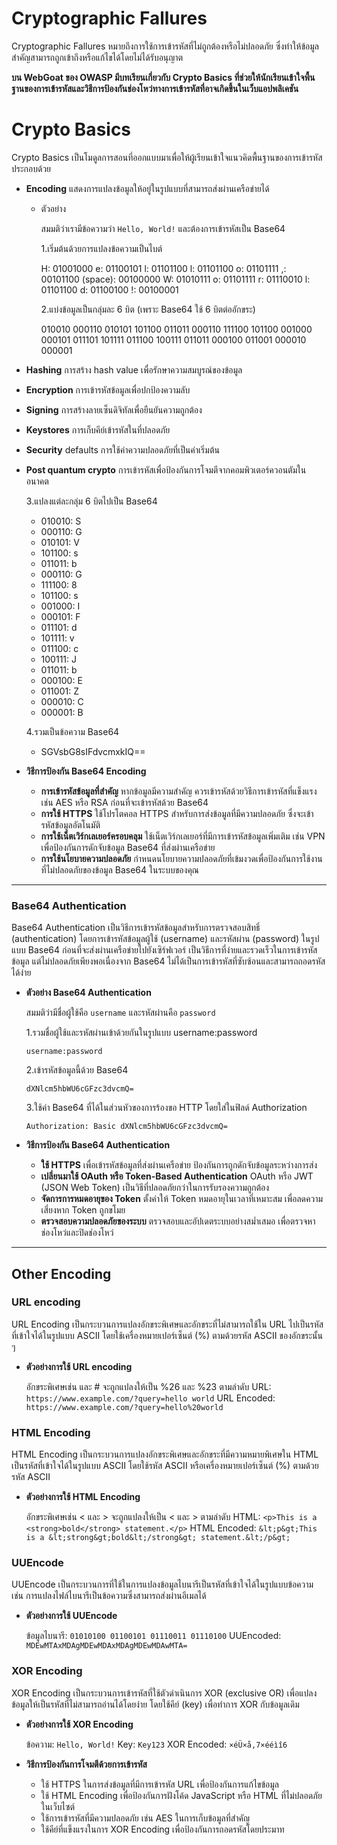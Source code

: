 # Cryptographic Fallures

Cryptographic Fallures หมายถึงการใช้การเข้ารหัสที่ไม่ถูกต้องหรือไม่ปลอดภัย ซึ่งทำให้ข้อมูลสำคัญสามารถถูกเข้าถึงหรือแก้ไขได้โดยไม่ได้รับอนุญาต

**บน WebGoat ของ OWASP มีบทเรียนเกี่ยวกับ Crypto Basics ที่ช่วยให้นักเรียนเข้าใจพื้นฐานของการเข้ารหัสและวิธีการป้องกันช่องโหว่ทางการเข้ารหัสที่อาจเกิดขึ้นในเว็บแอปพลิเคชัน**

# Crypto Basics

Crypto Basics เป็นโมดูลการสอนที่ออกแบบมาเพื่อให้ผู้เรียนเข้าใจแนวคิดพื้นฐานของการเข้ารหัส ประกอบด้วย

  - **Encoding** แสดงการแปลงข้อมูลให้อยู่ในรูปแบบที่สามารถส่งผ่านเครือข่ายได้
    
    - ตัวอย่าง
      
      สมมติว่าเรามีข้อความว่า `Hello, World!` และต้องการเข้ารหัสเป็น Base64

      1.เริ่มต้นด้วยการแปลงข้อความเป็นไบต์

      H: 01001000
      e: 01100101
      l: 01101100
      l: 01101100
      o: 01101111
      ,: 00101100
      (space): 00100000
      W: 01010111
      o: 01101111
      r: 01110010
      l: 01101100
      d: 01100100
      !: 00100001

      2.แบ่งข้อมูลเป็นกลุ่มละ 6 บิต (เพราะ Base64 ใช้ 6 บิตต่ออักขระ)
      
      010010 000110 010101 101100 011011 000110 111100 101100 001000 000101 011101 101111 011100 100111 011011 000100 011001 000010 000001




      
  - **Hashing** การสร้าง hash value เพื่อรักษาความสมบูรณ์ของข้อมูล
  - **Encryption** การเข้ารหัสข้อมูลเพื่อปกป้องความลับ
  - **Signing** การสร้างลายเซ็นดิจิทัลเพื่อยืนยันความถูกต้อง
  - **Keystores** การเก็บคีย์เข้ารหัสในที่ปลอดภัย
  - **Security** defaults การใช้ค่าความปลอดภัยที่เป็นค่าเริ่มต้น
  - **Post quantum crypto** การเข้ารหัสเพื่อป้องกันการโจมตีจากคอมพิวเตอร์ควอนตัมในอนาคต

  


    
  

    3.แปลงแต่ละกลุ่ม 6 บิตไปเป็น Base64
    - 010010: S
    - 000110: G
    - 010101: V
    - 101100: s
    - 011011: b
    - 000110: G
    - 111100: 8
    - 101100: s
    - 001000: I
    - 000101: F
    - 011101: d
    - 101111: v
    - 011100: c
    - 100111: J
    - 011011: b
    - 000100: E
    - 011001: Z
    - 000010: C
    - 000001: B

    4.รวมเป็นข้อความ Base64
      - SGVsbG8sIFdvcmxkIQ==

  - **วิธีการป้องกัน Base64 Encoding**
    
    - **การเข้ารหัสข้อมูลที่สำคัญ** หากข้อมูลมีความสำคัญ ควรเข้ารหัสด้วยวิธีการเข้ารหัสที่แข็งแรง เช่น AES หรือ RSA ก่อนที่จะเข้ารหัสด้วย Base64
    - **การใช้ HTTPS** ใช้โปรโตคอล HTTPS สำหรับการส่งข้อมูลที่มีความปลอดภัย ซึ่งจะเข้ารหัสข้อมูลอัตโนมัติ
    - **การใช้เน็ตเวิร์กเลเยอร์ครอบคลุม** ใช้เน็ตเวิร์กเลเยอร์ที่มีการเข้ารหัสข้อมูลเพิ่มเติม เช่น VPN เพื่อป้องกันการดักจับข้อมูล Base64 ที่ส่งผ่านเครือข่าย
    - **การใช้นโยบายความปลอดภัย** กำหนดนโยบายความปลอดภัยที่เข้มงวดเพื่อป้องกันการใช้งานที่ไม่ปลอดภัยของข้อมูล Base64 ในระบบของคุณ
___

### Base64 Authentication

Base64 Authentication เป็นวิธีการเข้ารหัสข้อมูลสำหรับการตรวจสอบสิทธิ์ (authentication) โดยการเข้ารหัสข้อมูลผู้ใช้ (username) และรหัสผ่าน (password) ในรูปแบบ Base64 ก่อนที่จะส่งผ่านเครือข่ายไปยังเซิร์ฟเวอร์ เป็นวิธีการที่ง่ายและรวดเร็วในการเข้ารหัสข้อมูล แต่ไม่ปลอดภัยเพียงพอเนื่องจาก Base64 ไม่ได้เป็นการเข้ารหัสที่ซับซ้อนและสามารถถอดรหัสได้ง่าย

  - **ตัวอย่าง Base64 Authentication**

    สมมติว่ามีชื่อผู้ใช้คือ `username` และรหัสผ่านคือ `password`
    
    1.รวมชื่อผู้ใช้และรหัสผ่านเข้าด้วยกันในรูปแบบ username:password
  
    ```
    username:password
    ```
  
    2.เข้ารหัสข้อมูลนี้ด้วย Base64
  
    ```
    dXNlcm5hbWU6cGFzc3dvcmQ=
    ```
  
    3.ใช้ค่า Base64 ที่ได้ในส่วนหัวของการร้องขอ HTTP โดยใส่ในฟิลด์ Authorization
  
    ```
    Authorization: Basic dXNlcm5hbWU6cGFzc3dvcmQ=
    ```

  - **วิธีการป้องกัน Base64 Authentication**
    - **ใช้ HTTPS**
      เพื่อเข้ารหัสข้อมูลที่ส่งผ่านเครือข่าย ป้องกันการถูกดักจับข้อมูลระหว่างการส่ง
    - **เปลี่ยนมาใช้ OAuth หรือ Token-Based Authentication**
      OAuth หรือ JWT (JSON Web Token) เป็นวิธีที่ปลอดภัยกว่าในการรับรองความถูกต้อง
    - **จัดการการหมดอายุของ Token**
      ตั้งค่าให้ Token หมดอายุในเวลาที่เหมาะสม เพื่อลดความเสี่ยงหาก Token ถูกขโมย
    - **ตรวจสอบความปลอดภัยของระบบ**
      ตรวจสอบและอัปเดตระบบอย่างสม่ำเสมอ เพื่อตรวจหาช่องโหว่และปิดช่องโหว่
___

## Other Encoding

### URL encoding 

URL Encoding เป็นกระบวนการแปลงอักขระพิเศษและอักขระที่ไม่สามารถใช้ใน URL ไปเป็นรหัสที่เข้าใจได้ในรูปแบบ ASCII โดยใช้เครื่องหมายเปอร์เซ็นต์ (%) ตามด้วยรหัส ASCII ของอักขระนั้น ๆ

 - **ตัวอย่างการใช้ URL encoding**
   
   อักขระพิเศษเช่น และ # จะถูกแปลงให้เป็น %26 และ %23 ตามลำดับ
   URL: `https://www.example.com/?query=hello world`
   URL Encoded: `https://www.example.com/?query=hello%20world`
   
### HTML Encoding

HTML Encoding เป็นกระบวนการแปลงอักขระพิเศษและอักขระที่มีความหมายพิเศษใน HTML เป็นรหัสที่เข้าใจได้ในรูปแบบ ASCII โดยใช้รหัส ASCII หรือเครื่องหมายเปอร์เซ็นต์ (%) ตามด้วยรหัส ASCII

  - **ตัวอย่างการใช้ HTML Encoding**
    
      อักขระพิเศษเช่น < และ > จะถูกแปลงให้เป็น < และ > ตามลำดับ
      HTML: `<p>This is a <strong>bold</strong> statement.</p>`
      HTML Encoded: `&lt;p&gt;This is a &lt;strong&gt;bold&lt;/strong&gt; statement.&lt;/p&gt;`

### UUEncode 

UUEncode เป็นกระบวนการที่ใช้ในการแปลงข้อมูลไบนารีเป็นรหัสที่เข้าใจได้ในรูปแบบข้อความ เช่น การแปลงไฟล์ไบนารีเป็นข้อความซึ่งสามารถส่งผ่านอีเมลได้

  - **ตัวอย่างการใช้ UUEncode**

    ข้อมูลไบนารี: `01010100 01100101 01110011 01110100`
    UUEncoded: `MDEwMTAxMDAgMDEwMDAxMDAgMDEwMDAwMTA=`
    
### XOR Encoding

XOR Encoding เป็นกระบวนการเข้ารหัสที่ใช้ตัวดำเนินการ XOR (exclusive OR) เพื่อแปลงข้อมูลให้เป็นรหัสที่ไม่สามารถอ่านได้โดยง่าย โดยใช้คีย์ (key) เพื่อทำการ XOR กับข้อมูลเดิม

  - **ตัวอย่างการใช้ XOR Encoding**

    ข้อความ: `Hello, World!`
    Key: `Key123`
    XOR Encoded: `×éÜ×å,7×ééìî6`

  - **วิธีการป้องกันการโจมตีด้วยการเข้ารหัส**
    
    - ใช้ HTTPS ในการส่งข้อมูลที่มีการเข้ารหัส URL เพื่อป้องกันการแก้ไขข้อมูล
    - ใช้ HTML Encoding เพื่อป้องกันการฝังโค้ด JavaScript หรือ HTML ที่ไม่ปลอดภัยในเว็บไซต์
    - ใช้การเข้ารหัสที่มีความปลอดภัย เช่น AES ในการเก็บข้อมูลที่สำคัญ
    - ใช้คีย์ที่แข็งแรงในการ XOR Encoding เพื่อป้องกันการถอดรหัสโดยประมาท

